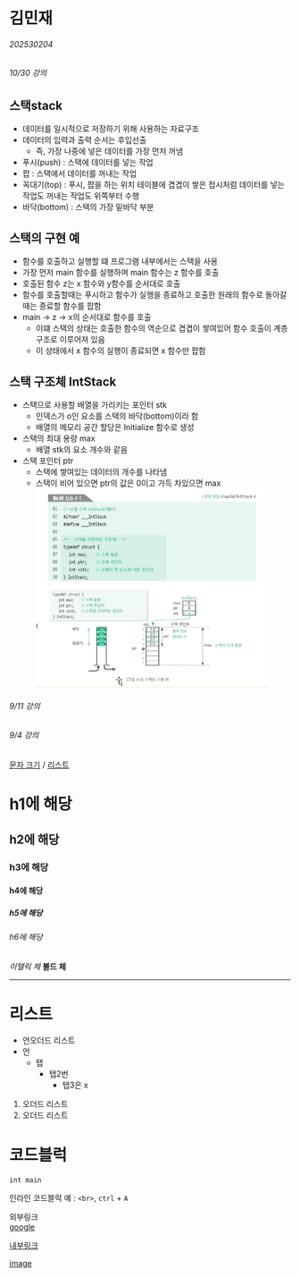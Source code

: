 # 김민재
###### 202530204 


###### 10/30 강의
**스택stack**
---
* 데이터를 일시적으로 저장하기 위해 사용하는 자료구조 
* 데이터의 입력과 출력 순서는 후입선출
    * 즉, 가장 나중에 넣은 데이터를 가장 먼저 꺼냄
* 푸시(push) : 스택에 데이터를 넣는 작업
* 팝 : 스택에서 데이터를 꺼내는 작업
* 꼭대기(top) : 푸시, 팝을 하는 위치
테이블에 겹겹이 쌓은 접시처럼 데이터를 넣는 작업도 꺼내는 작업도 위쪽부터 수행 
* 바닥(bottom) : 스택의 가장 밑바닥 부분

**스택의 구현 예** 
---
* 함수를 호출하고 실행할 떄 프로그램 내부에서는 스택을 사용
* 가장 먼저 main 함수를 실행하며 main 함수는 z 함수를 호출 
* 호출된 함수 z는 x 함수와 y함수를 순서대로 호출
* 함수를 호출할때는 푸시하고 함수가 실행을 종료하고 호출한 원래의 함수로 돌아갈 때는 종료할 함수를 팝함 
* main -> z -> x의 순서대로 함수를 호출
    * 이떄 스택의 상태는 호출한 함수의 역순으로 겹겹이 쌓여있어 함수 호출이 계층 구조로 이루어져 있음
    * 이 상태에서 x 함수의 실행이 종료되면 x 함수만 팝함

**스택 구조체 IntStack**
---
* 스택으로 사용할 배열을 가리키는 포인터 stk
    * 인덱스가 o인 요소를 스택의 바닥(bottom)이라 함
    * 배열의 메모리 공간 할당은 Initialize 함수로 생성
* 스택의 최대 용량 max
    * 배열 stk의 요소 개수와 같음
* 스택 포인터 ptr
    * 스택에 쌓여있는 데이터의 개수를 나타냄
    * 스택이 비어 있으면 ptr의 값은 0이고 가득 차있으면 max
    ![alt text](image.png)

###### 9/11 강의



###### 9/4  강의
[문자 크기](#h1에-해당) / [리스트](#리스트)
# h1에 해당
## h2에 해당
### h3에 해당
#### h4에 해당
##### h5에 해당
###### h6에 해당

*이탤릭 체*
**볼드 체**

---
# 리스트
* 언오더드 리스트
* 언   
    * 탭
        * 탭2번
            * 탭3은 x

1. 오더드 리스트
4. 오더드 리스트

# 코드블럭 
```
int main 
```

인라인 코드블럭 예 : `<br>`, `ctrl` + `A`

외부링크 <br>
[google](https://google.com)

[내부링크](#h1)

[image](./20231027090450_wfludeql.png)